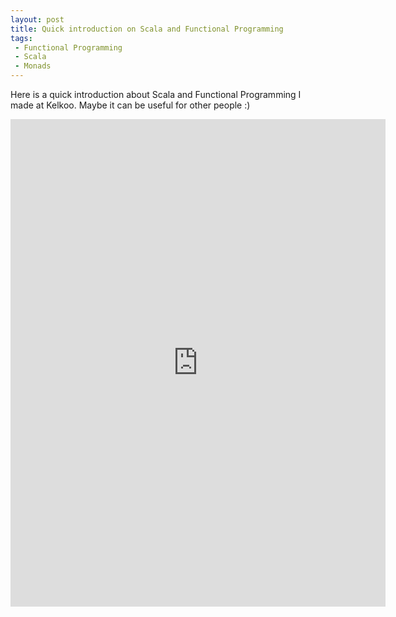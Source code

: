 ```yaml
---
layout: post
title: Quick introduction on Scala and Functional Programming
tags:
 - Functional Programming
 - Scala
 - Monads
---
```


Here is a quick introduction about Scala and Functional Programming I made at Kelkoo. Maybe it can be useful for other people :)

<iframe src="http://docs.google.com/viewer?url=https%3A%2F%2Fdocs.google.com%2Fpresentation%2Fd%2F1SsSip1Kw1qFy3W4hoX7u2QTV_wiblSuFdJhgMablkME%2Fedit%3Fusp%3Dsharing&embedded=true" width="600" height="780" style="border: none;"></iframe>
